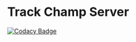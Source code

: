 # Track Champ Server
[![Codacy Badge](https://app.codacy.com/project/badge/Coverage/34e7f7f94b864ad9a1732efd3ff5f7eb)](https://app.codacy.com/gh/ExyApps/track-champ-server/dashboard?utm_source=gh&utm_medium=referral&utm_content=&utm_campaign=Badge_coverage)